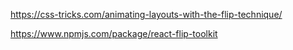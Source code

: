 https://css-tricks.com/animating-layouts-with-the-flip-technique/

https://www.npmjs.com/package/react-flip-toolkit

